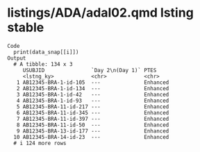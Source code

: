 # listings/ADA/adal02.qmd lsting stable

    Code
      print(data_snap[[i]])
    Output
      # A tibble: 134 x 3
         USUBJID               `Day 2\n(Day 1)` PTES    
         <lstng_ky>            <chr>            <chr>   
       1 AB12345-BRA-1-id-105  ---              Enhanced
       2 AB12345-BRA-1-id-134  ---              Enhanced
       3 AB12345-BRA-1-id-42   ---              Enhanced
       4 AB12345-BRA-1-id-93   ---              Enhanced
       5 AB12345-BRA-11-id-217 ---              Enhanced
       6 AB12345-BRA-11-id-345 ---              Enhanced
       7 AB12345-BRA-11-id-397 ---              Enhanced
       8 AB12345-BRA-11-id-50  ---              Enhanced
       9 AB12345-BRA-13-id-177 ---              Enhanced
      10 AB12345-BRA-14-id-23  ---              Enhanced
      # i 124 more rows

